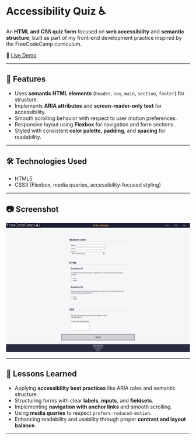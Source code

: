 # Accessibility Quiz ♿  

An **HTML and CSS quiz form** focused on **web accessibility** and **semantic structure**, built as part of my front-end development practice inspired by the FreeCodeCamp curriculum.  

🔗 [Live Demo](https://josephvyse.github.io/frontend-exercises/08-accessibility-quiz/)  

---

## 📌 Features  
- Uses **semantic HTML elements** (`header`, `nav`, `main`, `section`, `footer`) for structure.  
- Implements **ARIA attributes** and **screen-reader-only text** for accessibility.  
- Smooth scrolling behavior with respect to user motion preferences.  
- Responsive layout using **Flexbox** for navigation and form sections.  
- Styled with consistent **color palette**, **padding**, and **spacing** for readability.  

---

## 🛠 Technologies Used  
- HTML5  
- CSS3 (Flexbox, media queries, accessibility-focused styling)  

---

## 📷 Screenshot  
![Accessibility Quiz Screenshot](screenshot.png)  

---

## 🎯 Lessons Learned  
- Applying **accessibility best practices** like ARIA roles and semantic structure.  
- Structuring forms with clear **labels**, **inputs**, and **fieldsets**.  
- Implementing **navigation with anchor links** and smooth scrolling.  
- Using **media queries** to respect `prefers-reduced-motion`.  
- Enhancing readability and usability through proper **contrast and layout balance**.  

---
